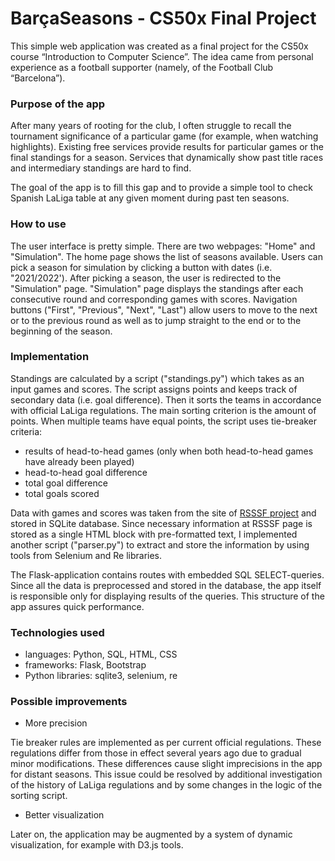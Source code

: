 # BarçaSeasons - CS50x Final Project

This simple web application was created as a final project for the CS50x course “Introduction to Computer Science”.
The idea came from personal experience as a football supporter (namely, of the Football Club “Barcelona”).

### Purpose of the app

After many years of rooting for the club, I often struggle to recall the tournament significance of a particular game (for example, when watching highlights).
Existing free services provide results for particular games or the final standings for a season. Services that dynamically show past title races and intermediary standings
are hard to find.

The goal of the app is to fill this gap and to provide a simple tool to check Spanish LaLiga table at any given moment during past ten seasons.

### How to use

The user interface is pretty simple. There are two webpages: "Home" and "Simulation". The home page shows the list of seasons available.
Users can pick a season for simulation by clicking a button with dates (i.e. "2021/2022'). After picking a season, the user is redirected to the "Simulation" page.
"Simulation" page displays the standings after each consecutive round and corresponding games with scores. 
Navigation buttons ("First", "Previous", "Next", "Last") allow users to move to the next or to the previous round as well as to jump
straight to the end or to the beginning of the season.

### Implementation

Standings are calculated by a script ("standings.py") which takes as an input games and scores. The script assigns points and keeps track of secondary data (i.e. goal difference).
Then it sorts the teams in accordance with official LaLiga regulations. The main sorting criterion is the amount of points. When multiple teams have equal points, the script uses tie-breaker criteria:
- results of head-to-head games (only when both head-to-head games have already been played)
- head-to-head goal difference
- total goal difference
- total goals scored

Data with games and scores was taken from the site of [RSSSF project](http://www.rsssf.com/) and stored in SQLite database.
Since necessary information at RSSSF page is stored as a single HTML block with pre-formatted text, I implemented another script ("parser.py")
to extract and store the information by using tools from Selenium and Re libraries.

The Flask-application contains routes with embedded SQL SELECT-queries. Since all the data is preprocessed and stored in the database, the app itself is responsible
only for displaying results of the queries. This structure of the app assures quick performance.

### Technologies used

- languages: Python, SQL, HTML, CSS
- frameworks: Flask, Bootstrap
- Python libraries: sqlite3, selenium, re

### Possible improvements
- More precision

Tie breaker rules are implemented as per current official regulations. These regulations differ from those in effect several years ago due to gradual minor modifications.
These differences cause slight imprecisions in the app for distant seasons. This issue could be resolved by additional investigation of the history of LaLiga regulations
and by some changes in the logic of the sorting script.

- Better visualization

Later on, the application may be augmented by a system of dynamic visualization, for example with D3.js tools.
